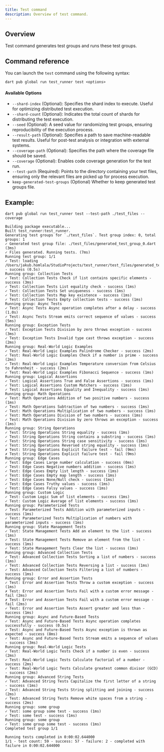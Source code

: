 ```yaml
---
title: Test command
description: Overview of test command.
---
```

## Overview
Test command generates test groups and runs these test groups. 

## Command reference

You can launch the `test` command using the following syntax:
```
dart pub global run test_runner test <options>
```

#### Available Options
- `--shard-index` (Optional):
  Specifies the shard index to execute. Useful for optimizing distributed test execution.
- `--shard-count` (Optional):
  Indicates the total count of shards for distributing the test execution.
- `--seed` (Optional):
  A seed value for randomizing test groups, ensuring reproducibility of the execution process.
- `--result-path` (Optional):
  Specifies a path to save machine-readable test results. Useful for post-test analysis or integration with external systems.
- `--coverage-path` (Optional):
  Specifies the path where the coverage file should be saved.
- `--coverage` (Optional):
  Enables code coverage generation for the test run.
- `--test-path` (Required):
  Points to the directory containing your test files, ensuring only the relevant files are picked up for process execution.
- `keep-generated-test-groups` (Optional)
    Whether to keep generated test groups file.


## Example:

```shell
dart pub global run test_runner test --test-path ./test_files --coverage 
```

```shell
Building package executable... 
Built test_runner:test_runner.
Generating test groups for `./test_files`. Test group index: 0, total groups: 1 
✓ Generated test group file: ./test_files/generated_test_group_0.dart (3ms)
✓ Files generated. Running tests. (7ms)
Running test group: 1/1
✓ Test: loading /Users/jakub.homlala/StudioProjects/test_runner/test_files/generated_test_group_0.dart - success (0.5s)
Running group: Collection Tests
✓ Test: Collection Tests Check if list contains specific elements - success (3ms)
✓ Test: Collection Tests List equality check - success (1ms)
✓ Test: Collection Tests Set uniqueness - success (1ms)
✓ Test: Collection Tests Map key existence - success (1ms)
✓ Test: Collection Tests Empty collection tests - success (1ms)
Running group: Async Tests
✓ Test: Async Tests Async operation completes after a delay - success (1.0s)
✓ Test: Async Tests Stream emits correct sequence of values - success (5ms)
Running group: Exception Tests
✓ Test: Exception Tests Division by zero throws exception - success (3ms)
✓ Test: Exception Tests Invalid type cast throws exception - success (2ms)
Running group: Real-World Logic Examples
✓ Test: Real-World Logic Examples Palindrome Checker - success (2ms)
✓ Test: Real-World Logic Examples Check if a number is prime - success (2ms)
✓ Test: Real-World Logic Examples Temperature conversion from Celsius to Fahrenheit - success (2ms)
✓ Test: Real-World Logic Examples Fibonacci Sequence - success (1ms)
Running group: Logical Assertions
✓ Test: Logical Assertions True and False Assertions - success (1ms)
✓ Test: Logical Assertions Custom Matchers - success (1ms)
✓ Test: Logical Assertions Equality and Inequality - success (1ms)
Running group: Math Operations
✓ Test: Math Operations Addition of two positive numbers - success (1ms)
✓ Test: Math Operations Subtraction of two numbers - success (1ms)
✓ Test: Math Operations Multiplication of two numbers - success (1ms)
✓ Test: Math Operations Division of two numbers - success (1ms)
✓ Test: Math Operations Division by zero throws an exception - success (1ms)
Running group: String Operations
✓ Test: String Operations String equality - success (1ms)
✓ Test: String Operations String contains a substring - success (1ms)
✓ Test: String Operations String case sensitivity - success (1ms)
✓ Test: String Operations Reversed string equality - success (1ms)
✗ Test: String Operations Explicit failure test - fail (9ms)
✗ Test: String Operations Explicit failure test - fail (9ms)
Running group: Edge Cases
✓ Test: Edge Cases Large number calculation - success (0ms)
✓ Test: Edge Cases Negative numbers addition - success (1ms)
✓ Test: Edge Cases Empty list length - success (1ms)
✓ Test: Edge Cases Empty map length - success (1ms)
✓ Test: Edge Cases None/Null check - success (1ms)
✓ Test: Edge Cases Truthy values - success (1ms)
✓ Test: Edge Cases Falsy values - success (1ms)
Running group: Custom Logic
✓ Test: Custom Logic Sum of list elements - success (1ms)
✓ Test: Custom Logic Average of list elements - success (1ms)
Running group: Parameterized Tests
✓ Test: Parameterized Tests Addition with parameterized inputs - success (1ms)
✓ Test: Parameterized Tests Multiplication of numbers with parameterized inputs - success (1ms)
Running group: State Management Tests
✓ Test: State Management Tests Add an element to the list - success (1ms)
✓ Test: State Management Tests Remove an element from the list - success (1ms)
✓ Test: State Management Tests Clear the list - success (1ms)
Running group: Advanced Collection Tests
✓ Test: Advanced Collection Tests Sorting a list of numbers - success (1ms)
✓ Test: Advanced Collection Tests Reversing a list - success (1ms)
✓ Test: Advanced Collection Tests Filtering a list of numbers - success (1ms)
Running group: Error and Assertion Tests
✓ Test: Error and Assertion Tests Throw a custom exception - success (1ms)
✗ Test: Error and Assertion Tests Fail with a custom error message - fail (2ms)
✗ Test: Error and Assertion Tests Fail with a custom error message - fail (2ms)
✓ Test: Error and Assertion Tests Assert greater and less than - success (1ms)
Running group: Async and Future-Based Tests
✓ Test: Async and Future-Based Tests Async operation completes successfully - success (0.5s)
✓ Test: Async and Future-Based Tests Async exception is thrown as expected - success (8ms)
✓ Test: Async and Future-Based Tests Stream emits a sequence of values - success (3ms)
Running group: Real-World Logic Tests
✓ Test: Real-World Logic Tests Check if a number is even - success (2ms)
✓ Test: Real-World Logic Tests Calculate factorial of a number - success (2ms)
✓ Test: Real-World Logic Tests Calculate greatest common divisor (GCD) - success (2ms)
Running group: Advanced String Tests
✓ Test: Advanced String Tests Capitalize the first letter of a string - success (1ms)
✓ Test: Advanced String Tests String splitting and joining - success (2ms)
✓ Test: Advanced String Tests Remove white spaces from a string - success (2ms)
Running group: some group
✓ Test: some group some test - success (1ms)
✓ Test: some test - success (1ms)
Running group: some group
✓ Test: some group some test - success (1ms)
Completed test group 1/1
 
Running tests completed in 0:00:02.644000
1/1 - test count: 59 - success: 57 - failure: 2 - completed with failure in 0:00:02.644000
```